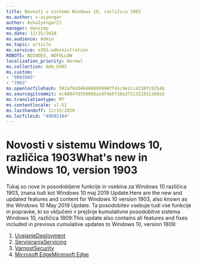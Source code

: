 ```yaml
---
title: Novosti v sistemu Windows 10, različica 1903
ms.author: v-aiyengar
author: AshaIyengar21
manager: dansimp
ms.date: 12/15/2020
ms.audience: Admin
ms.topic: article
ms.service: o365-administration
ROBOTS: NOINDEX, NOFOLLOW
localization_priority: Normal
ms.collection: Adm_O365
ms.custom:
- "9003945"
- "7003"
ms.openlocfilehash: 582af6dd48460869998ff41c9e2cc4230fc82b4b
ms.sourcegitcommit: ec88047d550006a1df4b6f10a3f513218113b9a5
ms.translationtype: MT
ms.contentlocale: sl-SI
ms.lasthandoff: 12/15/2020
ms.locfileid: "49692184"
---
```

# <a name="whats-new-in-windows-10-version-1903"></a><span data-ttu-id="29a70-102">Novosti v sistemu Windows 10, različica 1903</span><span class="sxs-lookup"><span data-stu-id="29a70-102">What's new in Windows 10, version 1903</span></span>

<span data-ttu-id="29a70-103">Tukaj so nove in posodobljene funkcije in vsebina za Windows 10 različica 1903, znana tudi kot Windows 10 maj 2019 Update.</span><span class="sxs-lookup"><span data-stu-id="29a70-103">Here are the new and updated features and content for Windows 10 version 1903, also known as the Windows 10 May 2019 Update.</span></span> <span data-ttu-id="29a70-104">Ta posodobitev vsebuje tudi vse funkcije in popravke, ki so vključeni v prejšnje kumulativne posodobitve sistema Windows 10, različica 1809:</span><span class="sxs-lookup"><span data-stu-id="29a70-104">This update also contains all features and fixes included in previous cumulative updates to Windows 10, version 1809:</span></span>

1. [<span data-ttu-id="29a70-105">Uvajanje</span><span class="sxs-lookup"><span data-stu-id="29a70-105">Deployment</span></span>](https://go.microsoft.com/fwlink/?linkid=2114296)
1. [<span data-ttu-id="29a70-106">Servisiranja</span><span class="sxs-lookup"><span data-stu-id="29a70-106">Servicing</span></span>](https://go.microsoft.com/fwlink/?linkid=2114493)
1. [<span data-ttu-id="29a70-107">Varnost</span><span class="sxs-lookup"><span data-stu-id="29a70-107">Security</span></span>](https://go.microsoft.com/fwlink/?linkid=2114297)
1. [<span data-ttu-id="29a70-108">Microsoft Edge</span><span class="sxs-lookup"><span data-stu-id="29a70-108">Microsoft Edge</span></span>](https://go.microsoft.com/fwlink/?linkid=2114298)
